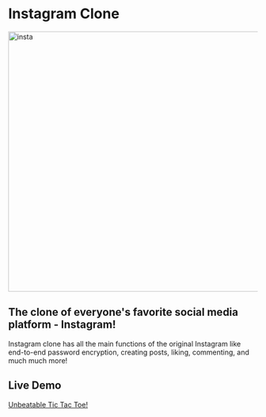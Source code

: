 # Instagram Clone

<img width="526" alt="insta" src="https://github.com/YevheniiaSimaka/Instagram-Clone/assets/112284703/aaf67134-8d14-4595-b0d7-216dc692eb24">

## The clone of everyone's favorite social media platform - Instagram!

Instagram clone has all the main functions of the original Instagram like end-to-end password encryption, creating posts, liking, commenting, and much much more!

## Live Demo

[Unbeatable Tic Tac Toe!](https://yevheniiasimaka.github.io/Tic-Tac-Toe/)



